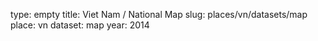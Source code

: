 type: empty
title: Viet Nam / National Map
slug: places/vn/datasets/map
place: vn
dataset: map
year: 2014

